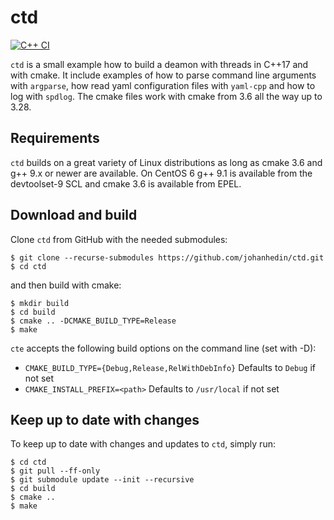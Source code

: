 ctd
====
[![C++ CI](https://github.com/johanhedin/ctd/actions/workflows/ci.yaml/badge.svg)](https://github.com/johanhedin/ctd/actions/workflows/ci.yaml)

`ctd` is a small example how to build a deamon with threads in C++17 and with
cmake. It include examples of how to parse command line arguments with `argparse`,
how read yaml configuration files with `yaml-cpp` and how to log with `spdlog`.
The cmake files work with cmake from 3.6 all the way up to 3.28.

Requirements
----
`ctd` builds on a great variety of Linux distributions as long as cmake 3.6 and
g++ 9.x or newer are available. On CentOS 6 g++ 9.1 is available from the
devtoolset-9 SCL and cmake 3.6 is available from EPEL.

Download and build
----
Clone `ctd` from GitHub with the needed submodules:

    $ git clone --recurse-submodules https://github.com/johanhedin/ctd.git
    $ cd ctd

and then build with cmake:

    $ mkdir build
    $ cd build
    $ cmake .. -DCMAKE_BUILD_TYPE=Release
    $ make

`cte` accepts the following build options on the command line (set with -D):

 * `CMAKE_BUILD_TYPE={Debug,Release,RelWithDebInfo}` Defaults to `Debug` if not set
 * `CMAKE_INSTALL_PREFIX=<path>` Defaults to `/usr/local` if not set

Keep up to date with changes
----
To keep up to date with changes and updates to `ctd`, simply run:

    $ cd ctd
    $ git pull --ff-only
    $ git submodule update --init --recursive
    $ cd build
    $ cmake ..
    $ make
